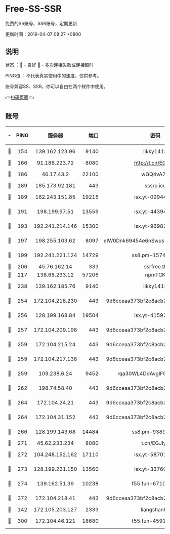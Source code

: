 # Free-SS-SSR

免费的SS账号、SSR账号，定期更新

更新时间：2019-04-07 08:27 +0800

## 说明

状态     ：🙂 - 良好 🙁 - 多次连接失败或连接超时

PING值   ：不代表真实使用中的速度，仅供参考。

账号兼容SS、SSR，你可以自由在两个软件中使用。

👉[扫码页面](https://liesauer.github.io/Free-SS-SSR/)👈

## 账号

|-|PING|服务器|端口|密码|加密方式|区域|
|:----:|:----:|:-----:|-----:|:----:|:----:|:----:|
|🙂|154|139.162.123.96|9140|likky1415|aes-256-cfb|JP|
|🙂|166|91.188.223.72|8080|http://t.cn/EGJIyrl|rc4-md5|RU|
|🙂|186|46.17.43.2|22100|wGQ4vA7D|aes-256-gcm|RU|
|🙂|189|185.173.92.181|443|sssru.icu|rc4-md5|RU|
|🙂|189|162.243.151.85|19215|isx.yt-09944441|aes-256-cfb|US|
|🙂|191|198.199.97.51|13559|isx.yt-44394689|aes-256-cfb|US|
|🙂|193|192.241.214.146|15300|isx.yt-96982651|aes-256-cfb|US|
|🙂|197|198.255.103.62|8097|eIW0Dnk69454e6nSwuspv9DmS201tQ0D|aes-256-cfb|US|
|🙂|199|192.241.221.124|14729|ss8.pm-15747192|aes-256-cfb|US|
|🙂|206|45.76.162.14|333|ssrfree.tk|rc4|SG|
|🙂|217|138.68.233.12|57206|npmTCK|rc4-md5|US|
|🙂|238|139.162.185.76|9140|likky1415|aes-256-cfb|DE|
|🙂|254|172.104.218.230|443|9d6cceaa373bf2c8acb22e60b6a58be6|aes-256-cfb|US|
|🙂|256|128.199.168.84|19504|isx.yt-41592631|aes-256-cfb|SG|
|🙂|257|172.104.209.198|443|9d6cceaa373bf2c8acb22e60b6a58be6|aes-256-cfb|US|
|🙂|259|172.104.215.24|443|9d6cceaa373bf2c8acb22e60b6a58be6|aes-256-cfb|US|
|🙂|259|172.104.217.138|443|9d6cceaa373bf2c8acb22e60b6a58be6|aes-256-cfb|US|
|🙂|259|109.238.6.24|9452|rqa30WL4DdAvgIFG6Fs3znzTa|aes-256-cfb|FR|
|🙂|262|198.74.58.40|443|9d6cceaa373bf2c8acb22e60b6a58be6|aes-256-cfb|US|
|🙂|264|172.104.24.21|443|9d6cceaa373bf2c8acb22e60b6a58be6|aes-256-cfb|US|
|🙂|264|172.104.31.152|443|9d6cceaa373bf2c8acb22e60b6a58be6|aes-256-cfb|US|
|🙂|266|128.199.143.68|14484|ss8.pm-93895061|aes-256-cfb|SG|
|🙂|271|45.62.233.234|8080|t.cn/EGJIyrl|rc4-md5|CA|
|🙂|272|104.248.152.162|17110|isx.yt-58701145|aes-256-cfb|SG|
|🙂|273|128.199.221.150|13560|isx.yt-33760671|aes-256-cfb|SG|
|🙂|274|139.162.51.39|10238|f55.fun-67101162|aes-256-cfb|SG|
|🙂|372|172.104.218.41|443|9d6cceaa373bf2c8acb22e60b6a58be6|aes-256-cfb|US|
|🙂|142|172.105.203.127|2333|liangshanbo|chacha20|JP|
|🙂|300|172.104.46.121|18680|f55.fun-45913685|aes-256-cfb|SG|
